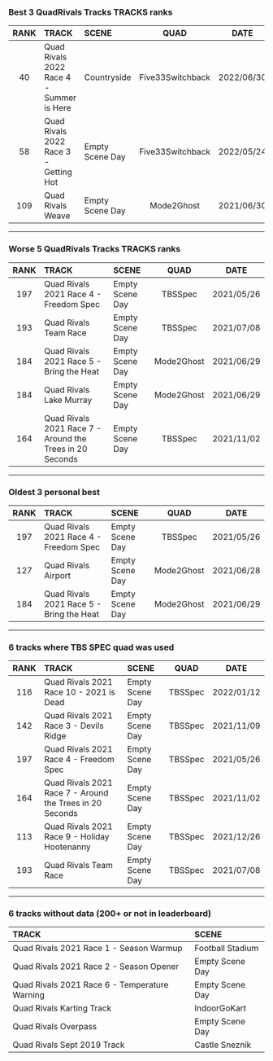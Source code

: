 ### Best 3 QuadRivals Tracks TRACKS ranks
|RANK|TRACK|SCENE|QUAD|DATE|
|:---:|:---|:---|:---:|:---:|
|40|Quad Rivals 2022 Race 4 - Summer is Here|Countryside|Five33Switchback|2022/06/30|
|58|Quad Rivals 2022 Race 3 - Getting Hot|Empty Scene Day|Five33Switchback|2022/05/24|
|109|Quad Rivals Weave|Empty Scene Day|Mode2Ghost|2021/06/30|
---
### Worse 5 QuadRivals Tracks TRACKS ranks
|RANK|TRACK|SCENE|QUAD|DATE|
|:---:|:---|:---|:---:|:---:|
|197|Quad Rivals 2021 Race 4 - Freedom Spec|Empty Scene Day|TBSSpec|2021/05/26|
|193|Quad Rivals Team Race|Empty Scene Day|TBSSpec|2021/07/08|
|184|Quad Rivals 2021 Race 5 - Bring the Heat|Empty Scene Day|Mode2Ghost|2021/06/29|
|184|Quad Rivals Lake Murray|Empty Scene Day|Mode2Ghost|2021/06/29|
|164|Quad Rivals 2021 Race 7 - Around the Trees in 20 Seconds|Empty Scene Day|TBSSpec|2021/11/02|
---
### Oldest 3 personal best
|RANK|TRACK|SCENE|QUAD|DATE|
|:---:|:---|:---|:---:|:---:|
|197|Quad Rivals 2021 Race 4 - Freedom Spec|Empty Scene Day|TBSSpec|2021/05/26|
|127|Quad Rivals Airport|Empty Scene Day|Mode2Ghost|2021/06/28|
|184|Quad Rivals 2021 Race 5 - Bring the Heat|Empty Scene Day|Mode2Ghost|2021/06/29|
---
### 6 tracks where TBS SPEC quad was used
|RANK|TRACK|SCENE|QUAD|DATE|
|:---:|:---|:---|:---:|:---:|
|116|Quad Rivals 2021 Race 10 - 2021 is Dead|Empty Scene Day|TBSSpec|2022/01/12|
|142|Quad Rivals 2021 Race 3 - Devils Ridge|Empty Scene Day|TBSSpec|2021/11/09|
|197|Quad Rivals 2021 Race 4 - Freedom Spec|Empty Scene Day|TBSSpec|2021/05/26|
|164|Quad Rivals 2021 Race 7 - Around the Trees in 20 Seconds|Empty Scene Day|TBSSpec|2021/11/02|
|113|Quad Rivals 2021 Race 9 - Holiday Hootenanny|Empty Scene Day|TBSSpec|2021/12/26|
|193|Quad Rivals Team Race|Empty Scene Day|TBSSpec|2021/07/08|
---
### 6 tracks without data (200+ or not in leaderboard)
|TRACK|SCENE|
|:---|:---|
|Quad Rivals 2021 Race 1 - Season Warmup|Football Stadium|
|Quad Rivals 2021 Race 2 - Season Opener|Empty Scene Day|
|Quad Rivals 2021 Race 6 - Temperature Warning|Empty Scene Day|
|Quad Rivals Karting Track|IndoorGoKart|
|Quad Rivals Overpass|Empty Scene Day|
|Quad Rivals Sept 2019 Track|Castle Sneznik|
